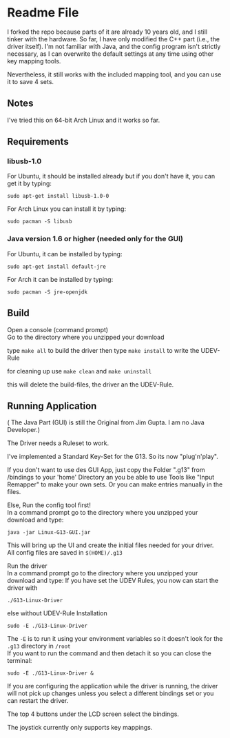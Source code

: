 # Readme File

I forked the repo because parts of it are already 10 years old, and I still tinker with the hardware.
So far, I have only modified the C++ part (i.e., the driver itself). I'm not familiar with Java, and the config program isn't strictly necessary, as I can overwrite the default settings at any time using other key mapping tools.

Nevertheless, it still works with the included mapping tool, and you can use it to save 4 sets.


## Notes

I've tried this on 64-bit Arch Linux and it works so far.  


## Requirements


### libusb-1.0

For Ubuntu, it should be installed already but if you don't have it, you can get it by typing:

    sudo apt-get install libusb-1.0-0

For Arch Linux you can install it by typing:

    sudo pacman -S libusb


### Java version 1.6 or higher (needed only for the GUI)

For Ubuntu, it can be installed by typing:

    sudo apt-get install default-jre

For Arch it can be installed by typing:

    sudo pacman -S jre-openjdk


## Build

Open a console (command prompt)  
Go to the directory where you unzipped your download  

type `make all` to build the driver
then type `make install` to write the UDEV-Rule

for cleaning up 
use `make clean`
and `make uninstall`

this will delete the build-files, the driver an the UDEV-Rule.


## Running Application

( The Java Part (GUI) is still the Original from Jim Gupta. I am no Java Developer.)

The Driver needs a Ruleset to work. 

I've implemented a Standard Key-Set for the G13. So its now "plug'n'play".

If you don't want to use des GUI App, just copy the Folder ".g13" from /bindings to your 'home' Directory an you be able to use Tools
like "Input Remapper" to make your own sets. Or you can make entries manually in the files.

Else, Run the config tool first!  
In a command prompt go to the directory where you unzipped your download and type:

    java -jar Linux-G13-GUI.jar

This will bring up the UI and create the initial files needed for your driver.  
All config files are saved in `$(HOME)/.g13`


Run the driver  
In a command prompt go to the directory where you unzipped your download and type:
If you have set the UDEV Rules, you now can start the driver with 

    ./G13-Linux-Driver 

else without UDEV-Rule Installation

    sudo -E ./G13-Linux-Driver

The `-E` is to run it using your environment variables so it doesn't look for the `.g13` directory in `/root`  
If you want to run the command and then detach it so you can close the terminal:

    sudo -E ./G13-Linux-Driver &

If you are configuring the application while the driver is running, the driver will not pick up changes unless you select a different bindings set or you can restart the driver.

The top 4 buttons under the LCD screen select the bindings.

The joystick currently only supports key mappings.
